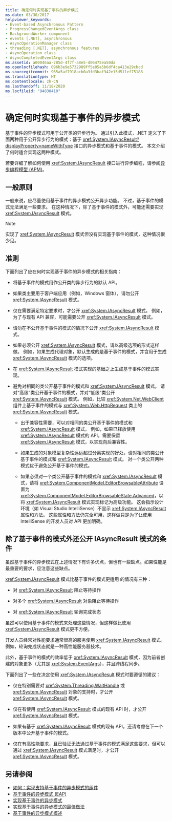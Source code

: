 ```yaml
---
title: 确定何时实现基于事件的异步模式
ms.date: 03/30/2017
helpviewer_keywords:
- Event-based Asynchronous Pattern
- ProgressChangedEventArgs class
- BackgroundWorker component
- events [.NET], asynchronous
- AsyncOperationManager class
- threading [.NET], asynchronous features
- AsyncOperation class
- AsyncCompletedEventArgs class
ms.assetid: a00046aa-785d-4f7f-a8e5-d06475ea50da
ms.openlocfilehash: 096b3e9e5732989ff5e85a5b6df4ca413e29cbcd
ms.sourcegitcommit: 965a5af7918acb0a3fd3baf342e15d511ef75188
ms.translationtype: HT
ms.contentlocale: zh-CN
ms.lasthandoff: 11/18/2020
ms.locfileid: "94830410"
---
```

# <a name="deciding-when-to-implement-the-event-based-asynchronous-pattern"></a>确定何时实现基于事件的异步模式

基于事件的异步模式可用于公开类的异步行为。 通过引入此模式，.NET 定义了下面两种用于公开异步行为的模式：基于 <xref:System.IAsyncResult?displayProperty=nameWithType> 接口的异步模式和基于事件的模式。 本文介绍了何时适合实现这两种模式。

若要详细了解如何使用 <xref:System.IAsyncResult> 接口进行异步编程，请参阅[异步编程模型 (APM)](asynchronous-programming-model-apm.md)。

## <a name="general-principles"></a>一般原则

一般来说，应尽量使用基于事件的异步模式公开异步功能。 不过，基于事件的模式无法满足一些要求。 在这种情况下，除了基于事件的模式外，可能还需要实现 <xref:System.IAsyncResult> 模式。

> [!NOTE]
> 实现了 <xref:System.IAsyncResult> 模式但没有实现基于事件的模式，这种情况很少见。

## <a name="guidelines"></a>准则

下面列出了应在何时实现基于事件的异步模式的相关指南：

- 将基于事件的模式用作公开类的异步行为的默认 API。

- 如果类主要用于客户端应用（例如，Windows 窗体），请勿公开 <xref:System.IAsyncResult> 模式。

- 仅在需要满足特定要求时，才公开 <xref:System.IAsyncResult> 模式。 例如，为了与现有 API 兼容，可能需要公开 <xref:System.IAsyncResult> 模式。

- 请勿在不公开基于事件的模式的情况下公开 <xref:System.IAsyncResult> 模式。

- 如果必须公开 <xref:System.IAsyncResult> 模式，请以高级选项的形式这样做。 例如，如果生成代理对象，默认生成的是基于事件的模式，并含用于生成 <xref:System.IAsyncResult> 模式的选项。

- 在 <xref:System.IAsyncResult> 模式实现的基础之上生成基于事件的模式实现。

- 避免对相同的类公开基于事件的模式和 <xref:System.IAsyncResult> 模式。 请对“高级”类公开基于事件的模式，并对“低级”类公开 <xref:System.IAsyncResult> 模式。 例如，比较 <xref:System.Net.WebClient> 组件上基于事件的模式与 <xref:System.Web.HttpRequest> 类上的 <xref:System.IAsyncResult> 模式。

  - 出于兼容性需要，可以对相同的类公开基于事件的模式和 <xref:System.IAsyncResult> 模式。 例如，如果已释放使用 <xref:System.IAsyncResult> 模式的 API，需要保留 <xref:System.IAsyncResult> 模式，以实现向后兼容性。

  - 如果生成的对象模型复杂性远远超过分离实现的好处，请对相同的类公开基于事件的模式和 <xref:System.IAsyncResult> 模式。 对一个类公开两种模式优于避免公开基于事件的模式。

  - 如果必须对一个类公开基于事件的模式和 <xref:System.IAsyncResult> 模式，请将 <xref:System.ComponentModel.EditorBrowsableAttribute> 设置为 <xref:System.ComponentModel.EditorBrowsableState.Advanced>，以将 <xref:System.IAsyncResult> 模式实现标记为高级功能。 这会指示设计环境（如 Visual Studio IntelliSense）不显示 <xref:System.IAsyncResult> 属性和方法。 这些属性和方法仍完全可用，这样做只是为了让使用 IntelliSense 的开发人员对 API 更加明确。

## <a name="criteria-for-exposing-the-iasyncresult-pattern-in-addition-to-the-event-based-pattern"></a>除了基于事件的模式外还公开 IAsyncResult 模式的条件

虽然基于事件的异步模式在上述情况下有许多优点，但也有一些缺点。如果性能是最重要的要求，应注意这些缺点。

<xref:System.IAsyncResult> 模式比基于事件的模式更适用 的情况有三种：

- 对 <xref:System.IAsyncResult> 阻止等待操作

- 对多个 <xref:System.IAsyncResult> 对象阻止等待操作

- 对 <xref:System.IAsyncResult> 轮询完成状态

虽然可以使用基于事件的模式来处理这些情况，但这样做比使用 <xref:System.IAsyncResult> 模式更不方便。

开发人员经常对性能要求通常很高的服务使用 <xref:System.IAsyncResult> 模式。 例如，轮询完成状态就是一种高性能服务器技术。

此外，基于事件的模式的效率低于 <xref:System.IAsyncResult> 模式，因为前者创建的对象更多（尤其是 <xref:System.EventArgs>），并且跨线程同步。

下面列出了一些在决定使用 <xref:System.IAsyncResult> 模式时要遵循的建议：

- 仅在特别需要对 <xref:System.Threading.WaitHandle> 或<xref:System.IAsyncResult> 对象的支持时，才公开 <xref:System.IAsyncResult> 模式。

- 仅在有使用 <xref:System.IAsyncResult> 模式的现有 API 时，才公开 <xref:System.IAsyncResult> 模式。

- 如果有基于 <xref:System.IAsyncResult> 模式的现有 API，还请考虑在下一个版本中公开基于事件的模式。

- 仅在有高性能要求，且已验证无法通过基于事件的模式满足这些要求，但可以通过 <xref:System.IAsyncResult> 模式满足时，才公开 <xref:System.IAsyncResult> 模式。

## <a name="see-also"></a>另请参阅

- [如何：实现支持基于事件的异步模式的组件](component-that-supports-the-event-based-asynchronous-pattern.md)
- [基于事件的异步模式 (EAP)](event-based-asynchronous-pattern-eap.md)
- [实现基于事件的异步模式](implementing-the-event-based-asynchronous-pattern.md)
- [实现基于事件的异步模式的最佳做法](best-practices-for-implementing-the-event-based-asynchronous-pattern.md)
- [基于事件的异步模式概述](event-based-asynchronous-pattern-overview.md)
